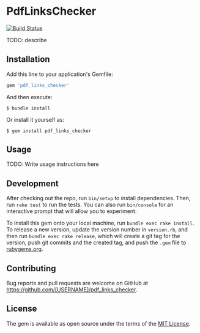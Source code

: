 # PdfLinksChecker

[![Build Status](https://travis-ci.org/AndyWendt/pdf_links_checker.svg?branch=master)](https://travis-ci.org/AndyWendt/pdf_links_checker)

TODO: describe

## Installation

Add this line to your application's Gemfile:

```ruby
gem 'pdf_links_checker'
```

And then execute:

    $ bundle install

Or install it yourself as:

    $ gem install pdf_links_checker

## Usage

TODO: Write usage instructions here

## Development

After checking out the repo, run `bin/setup` to install dependencies. Then, run `rake test` to run the tests. You can also run `bin/console` for an interactive prompt that will allow you to experiment.

To install this gem onto your local machine, run `bundle exec rake install`. To release a new version, update the version number in `version.rb`, and then run `bundle exec rake release`, which will create a git tag for the version, push git commits and the created tag, and push the `.gem` file to [rubygems.org](https://rubygems.org).

## Contributing

Bug reports and pull requests are welcome on GitHub at https://github.com/[USERNAME]/pdf_links_checker.


## License

The gem is available as open source under the terms of the [MIT License](https://opensource.org/licenses/MIT).
